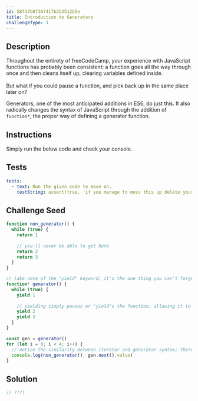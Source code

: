 ```yaml
---
id: 587d7b87367417b2b2512b5e
title: Introduction to Generators
challengeType: 1
---
```


## Description
<section id='description'>
Throughout the entirety of freeCodeCamp, your experience with JavaScript functions has probably been consistent: a function goes all the way through once and then cleans itself up, clearing variables defined inside.
<br><br>
But what if you could pause a function, and pick back up in the same place later on?
  
Generators, one of the most anticipated additions in ES6, do just this. It also radically changes the syntax of JavaScript through the addition of `function*`, the proper way of defining a generator function.


</section>

## Instructions
<section id='instructions'>
Simply run the below code and check your console.
</section>

## Tests
<section id='tests'>

```yml
tests:
  - text: Run the given code to move on.
    testString: assert(true, 'if you manage to mess this up delete your computer')
```

</section>

## Challenge Seed
<section id='challengeSeed'>

<div id='js-seed'>

```js
function non_generator() {
  while (true) {
    return 1
    
    // you'll never be able to get here
    return 2
    return 3
  }
}

// take note of the "yield" keyword; it's the one thing you can't forget when defining a generator
function* generator() {
  while (true) {
    yield 1
    
    // yielding simply pauses or "yield"s the function, allowing it to be continued later
    yield 2
    yield 3
  }
}

const gen = generator()
for (let i = 0; i < 4; i++) {
  // notice the similarity between iterator and generator syntax; there's a reason for that
  console.log(non_generator(), gen.next().value)
}
```

</div>

</section>

## Solution
<section id='solution'>

```js
// ?!?!
```
</section>
